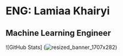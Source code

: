 # ENG: Lamiaa Khairyi
## Machine Learning Engineer


![GitHub Stats] (![resized_banner_1707x282](https://github.com/user-attachments/assets/f484bc0a-114c-4096-8ac1-9679fa685534))
